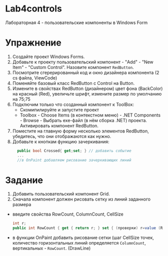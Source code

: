 Lab4controls
============

Лабораторная 4 - пользовательские компоненты в Windows Form


Упражнение
=======

1. Создайте проект Windows Forms.
2. Добавьте к проекту пользовательский компонент - "Add" - "New Item" - "Custom Control". Назовите компонент ``RedButton``.
3. Посмотрите сгерерированный код и окно дизайнера компонента (2 cs файла, ViewCode)
4. Поменяйтe базовый класс RedButton с Control на Button.
5. Измените в свойствах  RedButton (дизайнером) цвет фона (BackColor) на красный (Red), увеличьте шрифт, измените размер по умолчанию 
на 75;75
6. Подключим только что созданный компонент к ToolBox: 
   - Скомипилируйте и запустите проект
   - Toolbox - Choose Items (в контекстном меню) - .NET Components - Browse - Выбрать exe-файл (в нём сборка .NET) проекта. Активировать компонент RedButton.
7. Поместите на главную форму несколько элементов RedButton, убедитесь, что они отображаются как нужно.   
8. Добавьте к кнопкам функцию зачеркивания:
   ```c#
     public bool Crossed{ get;set; } // добавить событие
     ...
     //в OnPaint добавляем рисование зачеркивающих линий
     ```

Задание
=======

1. Добавить пользовательский компонент Grid.
2. Сначала компонент должен рисовать сетку из линий заданного размера
  - введите свойства RowCount, ColumnCount, CellSize
     ```c#
     int r;
     public int RowCount { get { return r; } set { (проверки) r=value (Refresh, если нужно) }
     ```
  - в функции OnPaint добавить рисование сетки (шаг CellSize точек, количество горизонтальных линий определяется ``ColumnCount``,
     вертикальных - ``RowCount``. (DrawLine)
     
